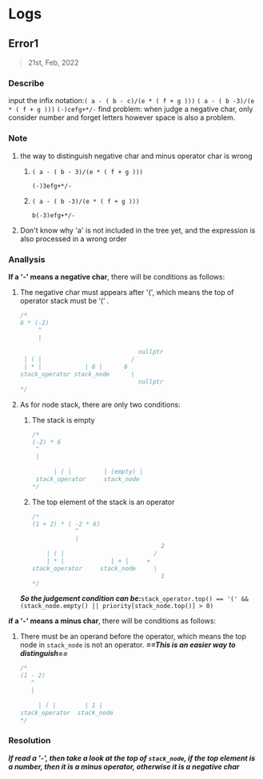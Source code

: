 # Logs

## Error1

> 21st, Feb, 2022

### Describe

input the infix notation:`( a - ( b - c)/(e * ( f + g )))`
`( a - ( b -3)/(e * ( f + g )))`
`(-)cefg+*/-`
find problem: when judge a negative char, only consider number and forget letters however space is also a problem.

### Note

1. the way to distinguish negative char and minus operator char is wrong

    1. `( a - ( b - 3)/(e * ( f + g )))`

        `(-)3efg+*/-`

    2. `( a - ( b -3)/(e * ( f + g )))`

        `b(-3)efg+*/-`

2. Don't know why 'a' is not included in the tree yet, and the expression is also processed in a wrong order

### Anallysis

**If a '-' means a negative char**, there will be conditions as follows:

1. The negative char must appears after '(', which means the top of operator stack must be ‘(’ . 

    ```cpp
    /*
    6 * (-2)
         ^
         |
    
                                     nullptr
     | ( |                         /
     | * |            | 6 |      6
    stack_operator stack_node      \
                                     nullptr
    */
    ```

2. As for node stack, there are only two conditions:

    1. The stack is empty

        ```cpp
        /*
        (-2) * 6
         ^
         |
          
              | ( |         | (empty) |
         stack_operator     stack_node
        */
        ```

    2. The top element of the stack is an operator

        ```cpp
        /*
        (1 + 2) * ( -2 * 6)
                    ^
                    |
                                            2
            | ( |                         /
            | * |             | + |     +
        stack_operator     stack_node     \
                                            1
        */
        ```

    ***So the judgement condition can be:***`stack_operator.top() == '(' && (stack_node.empty() || priority[stack_node.top()] > 0)`

**if a '-' means a minus char**, there will be conditions as follows:

1. There must be an operand before the operator, which means the top node in `stack_node` is not an operator. ***==This is an easier way to distinguish==***

    ```cpp
    /*
    (1 - 2)
       ^
       |
       
         | ( |        | 1 |
    stack_operator  stack_node
    */
    ```

### Resolution

***If read a '-', then take a look at the top of `stack_node`, if the top element is a number, then it is a minus operator, otherwise it is a negative char***